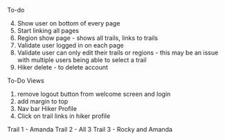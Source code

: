To-do

4.  Show user on bottom of every page
5.  Start linking all pages
7.  Region show page - shows all trails, links to trails
10. Validate user logged in on each page
11. Validate user can only edit their trails or regions - this may be an issue with multiple users being able to select a trail
15. Hiker delete - to delete account

To-Do Views
1. remove logout button from welcome screen and login
2. add margin to top
3. Nav bar Hiker Profile
4. Click on trail links in hiker profile



Trail 1 - Amanda
Trail 2 - All 3
Trail 3 - Rocky and Amanda